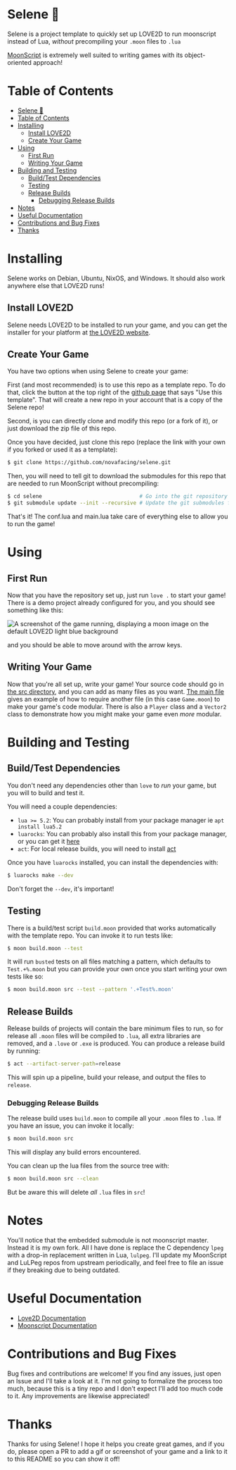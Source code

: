 # Selene 🌙

Selene is a project template to quickly set up LOVE2D to run moonscript instead of Lua,
*without* precompiling your `.moon` files to `.lua`

[MoonScript](https://github.com/leafo/moonscript) is extremely well suited to writing
games with its object-oriented approach!

# Table of Contents

- [Selene 🌙](#selene-)
- [Table of Contents](#table-of-contents)
- [Installing](#installing)
  - [Install LOVE2D](#install-love2d)
  - [Create Your Game](#create-your-game)
- [Using](#using)
  - [First Run](#first-run)
  - [Writing Your Game](#writing-your-game)
- [Building and Testing](#building-and-testing)
  - [Build/Test Dependencies](#buildtest-dependencies)
  - [Testing](#testing)
  - [Release Builds](#release-builds)
    - [Debugging Release Builds](#debugging-release-builds)
- [Notes](#notes)
- [Useful Documentation](#useful-documentation)
- [Contributions and Bug Fixes](#contributions-and-bug-fixes)
- [Thanks](#thanks)

# Installing

Selene works on Debian, Ubuntu, NixOS, and Windows. It should also work anywhere else
that LOVE2D runs!

## Install LOVE2D

Selene needs LOVE2D to be installed to run your game, and you can get the installer
for your platform at [the LOVE2D website](https://love2d.org).

## Create Your Game

You have two options when using Selene to create your game:

First (and most recommended) is to use this repo as a template repo. To do that, click
the button at the top right of the [github page](https://github.com/novafacing/selene)
that says "Use this template". That will create a new repo in your account that is a
copy of the Selene repo!

Second, is you can directly clone and modify this repo (or a fork of it), or just
download the zip file of this repo.

Once you have decided, just clone this repo (replace the link with your own if you
forked or used it as a template):

```sh
$ git clone https://github.com/novafacing/selene.git
```

Then, you will need to tell git to download the submodules for this repo that are needed
to run MoonScript without precompiling:

```sh
$ cd selene                               # Go into the git repository on your local machine
$ git submodule update --init --recursive # Update the git submodules for this repo
```

That's it! The conf.lua and main.lua take care of everything else to allow you to run
the game!

# Using

## First Run

Now that you have the repository set up, just run `love .` to start your game! There is 
a demo project already configured for you, and you should see something like this:

![A screenshot of the game running, displaying a moon image on the default LOVE2D light blue background](https://user-images.githubusercontent.com/30083762/180328998-579a5c85-3e95-4551-9018-b17c68414a76.png)

and you should be able to move around with the arrow keys.

## Writing Your Game

Now that you're all set up, write your game! Your source code should go in
[the src directory](src/), and you can add as many files as you want.
[The main file](src/main.moon) gives an example of how to require another file (in this
case `Game.moon`) to make your game's code modular. There is also a `Player` class
and a `Vector2` class to demonstrate how you might make your game even *more* modular.

# Building and Testing

## Build/Test Dependencies

You don't need any dependencies other than `love` to *run* your game, but you will to
build and test it.

You will need a couple dependencies:

* `lua >= 5.2`: You can probably install from your package manager ie
  `apt install lua5.2`
* `luarocks`: You can probably also install this from your package manager, or you can
  get it [here](https://luarocks.org/#quick-start)
* `act`: For local release builds, you will need to install
  [act](https://github.com/nektos/act)

Once you have `luarocks` installed, you can install the dependencies with:

```sh
$ luarocks make --dev
```

Don't forget the `--dev`, it's important!

## Testing

There is a build/test script `build.moon` provided that works automatically with the
template repo. You can invoke it to run tests like:

```sh
$ moon build.moon --test
```

It will run `busted` tests on all files matching a pattern, which defaults to 
`Test.+%.moon` but you can provide your own once you start writing your own tests like 
so:

```sh
$ moon build.moon src --test --pattern '.+Test%.moon'
```

## Release Builds

Release builds of projects will contain the bare minimum files to run, so for release
all `.moon` files will be compiled to `.lua`, all extra libraries are removed, and a
`.love` or `.exe` is produced. You can produce a release build by running:

```sh
$ act --artifact-server-path=release
```

This will spin up a pipeline, build your release, and output the files to `release`.

### Debugging Release Builds

The release build uses `build.moon` to compile all your `.moon` files to `.lua`.
If you have an issue, you can invoke it locally:

```sh
$ moon build.moon src
```

This will display any build errors encountered.

You can clean up the lua files from the source tree with:

```sh
$ moon build.moon src --clean
```

But be aware this will delete *all* `.lua` files in `src`!

# Notes

You'll notice that the embedded submodule is not moonscript master. Instead it is my own
fork. All I have done is replace the C dependency `lpeg` with a drop-in replacement
written in Lua, `lulpeg`. I'll update my MoonScript and LuLPeg repos from upstream
periodically, and feel free to file an issue if they breaking due to being outdated.

# Useful Documentation

* [Love2D Documentation](https://love2d.org/wiki/Main_Page)
* [Moonscript Documentation](https://moonscript.org/)

# Contributions and Bug Fixes

Bug fixes and contributions are welcome! If you find any issues, just open an Issue and I'll
take a look at it. I'm not going to formalize the process too much, because this is a tiny repo
and I don't expect I'll add too much code to it. Any improvements are likewise appreciated!

# Thanks

Thanks for using Selene! I hope it helps you create great games, and if you do, please open a PR to
add a gif or screenshot of your game and a link to it to this README so you can show it off!
